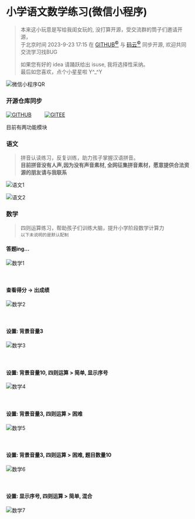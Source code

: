 # 小学语文数学练习(微信小程序)
> 本来这小玩意是写给我闺女玩的, 没打算开源，受交流群的筒子们邀请开源，  
> 于北京时间 2023-9-23 17:15 在 [GITHUB<sup>&copy;</sup>](https://github.com/toviLau/yuwen) 与 [码云<sup>&copy;</sup>](https://gitee.com/tovilau/yuwen) 同步开源, 欢迎共同交流学习找BUG  
> 
> 如果您有好的 idea 请踊跃给出 isuse, 我将选择性采纳。  
> 最后如您喜欢，点个小星星啦 Y\^_\^Y
> 

![微信小程序QR](./md/qr.jpg)  

### 开源仓库同步

 [![GITHUB](./md/github.svg)](https://github.com/toviLau/yuwen) 　　
 [![GITEE](./md/gitee.svg)](https://gitee.com/tovilau/yuwen)

目前有两功能模块 

### 语文
> 拼音认读练习，反复训练，助力孩子掌握汉语拼音。  
> **目前拼音没有人声,因为没有声音素材, 全网征集拼音素材，愿意提供合法资源的朋友请与我联系**  

![语文1](./md/yw1.png) 

![语文2](./md/yw2.png) 
 
### 数学 
> 四则运算练习，帮助孩子们训练大脑，提升小学阶段数学计算力  
`以下未说明的是默认配制`

#### 答题ing...  
![数学1](./md/sx1.png)  
<br><br>

#### 查看得分 -> 出成绩  
![数学2](./md/sx2.png)  
<br><br>

#### 设置: 背景音量3  
![数学3](./md/sx3.png)  
<br><br>

#### 设置: 背景音量10, 四则运算 > 简单, 显示序号  
![数学4](./md/sx4.png)  
<br><br>

#### 设置: 背景音量3, 四则运算 > 困难  
![数学5](./md/sx5.png)  
<br><br>

#### 设置: 背景音量3, 四则运算 > 困难, 题目数量10  
![数学6](./md/sx6.png)  
<br><br>

#### 设置: 显示序号, 四则运算 > 简单, 混合  
![数学7](./md/sx7.png)  
